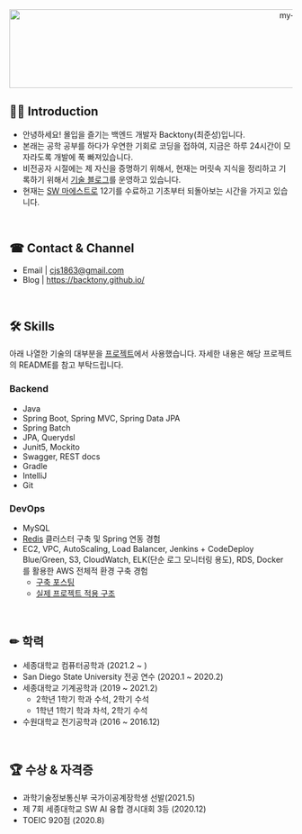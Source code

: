 <div align="center">
 <img src="https://github.com/backtony/backtony.github.io/blob/master/assets/img/readmelogo.gif" alt="my-logo" height="140" width="1000">
</div>



## 💁‍♂️ Introduction
+ 안녕하세요! 몰입을 즐기는 백엔드 개발자 Backtony(최준성)입니다.
+ 본래는 공학 공부를 하다가 우연한 기회로 코딩을 접하여, 지금은 하루 24시간이 모자라도록 개발에 푹 빠져있습니다.
+ 비전공자 시절에는 제 자신을 증명하기 위해서, 현재는 머릿속 지식을 정리하고 기록하기 위해서 [기술 블로그](https://backtony.github.io/)를 운영하고 있습니다.
+ 현재는 [SW 마에스트로](https://swmaestro.org/sw/main/main.do) 12기를 수료하고 기초부터 되돌아보는 시간을 가지고 있습니다.

<br>

## ☎ Contact & Channel
+ Email | <a href="mailto:cjs1863@gmail.com" target="_blank">cjs1863@gmail.com</a>
+ Blog | <a href="https://backtony.github.io/" target="_blank">https://backtony.github.io/</a>

<br>

## 🛠 Skills
아래 나열한 기술의 대부분을 [프로젝트](https://github.com/backtony/SW-Maestro-gjgs)에서 사용했습니다. 자세한 내용은 해당 프로젝트의 README를 참고 부탁드립니다.  

### Backend
+ Java
+ Spring Boot, Spring MVC, Spring Data JPA
+ Spring Batch
+ JPA, Querydsl
+ Junit5, Mockito
+ Swagger, REST docs
+ Gradle
+ IntelliJ
+ Git

### DevOps
+ MySQL
+ [Redis](https://backtony.github.io/redis/) 클러스터 구축 및 Spring 연동 경험
+ EC2, VPC, AutoScaling, Load Balancer, Jenkins + CodeDeploy Blue/Green, S3, CloudWatch, ELK(단순 로그 모니터링 용도), RDS, Docker 를 활용한 AWS 전체적 환경 구축 경험
  + [구축 포스팅](https://backtony.github.io/spring/aws/2021-08-28-spring-cicd-3/)
  + [실제 프로젝트 적용 구조](https://github.com/backtony/SW-Maestro-gjgs#structure)

<br>

## ✏ 학력 
+ 세종대학교 컴퓨터공학과 (2021.2 ~ )
+ San Diego State University 전공 연수 (2020.1 ~ 2020.2)  
+ 세종대학교 기계공학과 (2019 ~ 2021.2)  
  - 2학년 1학기 학과 수석, 2학기 수석  
  - 1학년 1학기 학과 차석, 2학기 수석  
+ 수원대학교 전기공학과 (2016 ~ 2016.12)

<br>

## 🏆 수상 & 자격증
+ 과학기술정보통신부 국가이공계장학생 선발(2021.5)
+ 제 7회 세종대학교 SW AI 융합 경시대회 3등 (2020.12)
+ TOEIC 920점 (2020.8) 











